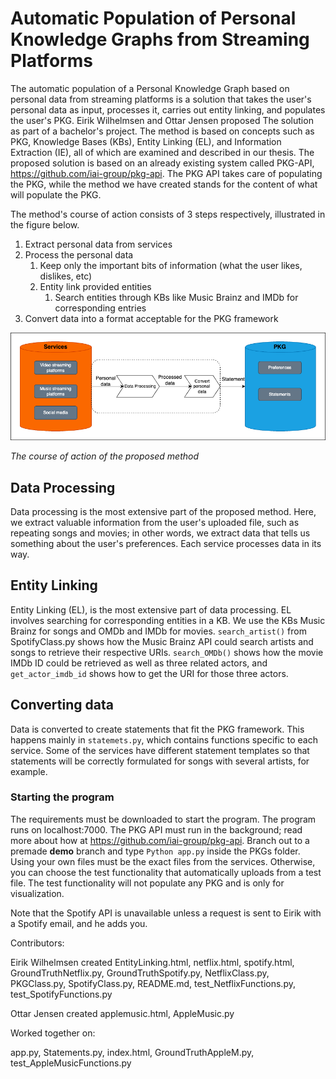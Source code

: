 # Automatic Population of Personal Knowledge Graphs from Streaming Platforms
<u style="text-decoration: none; -webkit-text-decoration-color: blue; text-decoration-color: blue;"></u>

The automatic population of a Personal Knowledge Graph based on personal data from streaming platforms is a solution that takes the user's personal data as input, processes it, carries out entity linking, and populates the user's PKG. Eirik Wilhelmsen and Ottar Jensen proposed The solution as part of a bachelor's project. The method is based on concepts such as PKG, Knowledge Bases (KBs), Entity Linking (EL), and Information Extraction (IE), all of which are examined and described in our thesis. The proposed solution is based on an already existing system called PKG-API, https://github.com/iai-group/pkg-api. The PKG API takes care of populating the PKG, while the method we have created stands for the content of what will populate the PKG.

The method's course of action consists of 3 steps respectively, illustrated in the figure below.
1. Extract personal data from services
2. Process the personal data
   1. Keep only the important bits of information (what the user likes, dislikes, etc)
   2. Entity link provided entities
        1. Search entities through KBs like Music Brainz and IMDb for corresponding entries
3. Convert data into a format acceptable for the PKG framework

![Alt Text](static/images/PKG_figure.png)

*The course of action of the proposed method*

## Data Processing
<u style="text-decoration: none; -webkit-text-decoration-color: blue; text-decoration-color: blue;"></u>
Data processing is the most extensive part of the proposed method. Here, we extract valuable information from the user's uploaded file, such as repeating songs and movies; in other words, we extract data that tells us something about the user's preferences. Each service processes data in its way.

## Entity Linking
<u style="text-decoration: none; -webkit-text-decoration-color: blue; text-decoration-color: blue;"></u>
Entity Linking (EL), is the most extensive part of data processing. EL involves searching for corresponding entities in a KB. We use the KBs Music Brainz for songs and OMDb and IMDb for movies. `search_artist()` from SpotifyClass.py shows how the Music Brainz API could search artists and songs to retrieve their respective URIs. `search_OMDb()` shows how the movie IMDb ID could be retrieved as well as three related actors, and `get_actor_imdb_id` shows how to get the URI for those three actors.

## Converting data
<u style="text-decoration: none; -webkit-text-decoration-color: blue; text-decoration-color: blue;"></u>
Data is converted to create statements that fit the PKG framework. This happens mainly in `statemets.py`, which contains functions specific to each service. Some of the services have different statement templates so that statements will be correctly formulated for songs with several artists, for example.


### Starting the program

The requirements must be downloaded to start the program. The program runs on localhost:7000. The PKG API must run in the background; read more about how at https://github.com/iai-group/pkg-api. Branch out to a premade **demo** branch and type `Python app.py` inside the PKGs folder. Using your own files must be the exact files from the services. Otherwise, you can choose the test functionality that automatically uploads from a test file. The test functionality will not populate any PKG and is only for visualization.


Note that the Spotify API is unavailable unless a request is sent to Eirik with a Spotify email, and he adds you.



Contributors:

Eirik Wilhelmsen created EntityLinking.html, netflix.html, spotify.html, GroundTruthNetflix.py, GroundTruthSpotify.py, NetflixClass.py, PKGClass.py, SpotifyClass.py, README.md, test_NetflixFunctions.py, test_SpotifyFunctions.py

Ottar Jensen created applemusic.html, AppleMusic.py

Worked together on:

app.py, Statements.py, index.html, GroundTruthAppleM.py, test_AppleMusicFunctions.py

